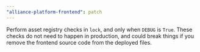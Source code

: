 ```yaml
---
"alliance-platform-frontend": patch
---
```


Perform asset registry checks in `lock`, and only when `DEBUG` is `True`. These checks do not need to happen in production, and could break things if you remove the frontend source code from the deployed files.
